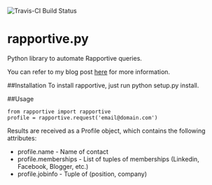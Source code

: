 ![Travis-CI Build Status](https://travis-ci.org/jordan-wright/rapportive.png)

rapportive.py
=============

Python library to automate Rapportive queries.

You can refer to my blog post [here](http://jordan-wright.github.io/blog/2013/10/14/automated-social-engineering-recon-using-rapportive/) for more information.

##Installation
To install rapportive, just run python setup.py install.

##Usage
```
from rapportive import rapportive
profile = rapportive.request('email@domain.com')
```

Results are received as a Profile object, which contains the following attributes:

* profile.name - Name of contact
* profile.memberships - List of tuples of memberships (Linkedin, Facebook, Blogger, etc.)
* profile.jobinfo - Tuple of (position, company)